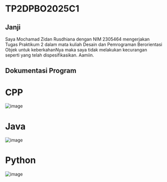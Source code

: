 # TP2DPBO2025C1

## Janji
Saya Mochamad Zidan Rusdhiana dengan NIM 2305464 mengerjakan Tugas Praktikum 2 dalam mata kuliah Desain dan Pemrograman Berorientasi Objek untuk keberkahanNya maka saya tidak melakukan kecurangan seperti yang telah dispesifikasikan. Aamiin.

## Dokumentasi Program

# CPP
![image](https://github.com/user-attachments/assets/3a84ca68-553c-4304-b185-b85d14ee8233)

# Java
![image](https://github.com/user-attachments/assets/71f7e079-d994-4835-84c3-21eca0da2d3d)

# Python
![image](https://github.com/user-attachments/assets/42e636ad-2a94-4cbb-82c0-e214128fdb1b)
